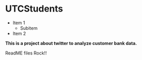 # UTCStudents

- Item 1
  - Subitem
- Item 2

<b>This is a project about twitter to analyze customer bank data.</b>

ReadME files Rock!!
